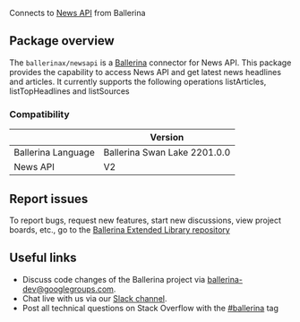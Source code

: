 Connects to [News API](https://newsapi.org/docs) from Ballerina

## Package overview
The `ballerinax/newsapi` is a [Ballerina](https://ballerina.io/) connector for News API.
This package provides the capability to access News API and get latest news headlines and articles. It currently supports the following operations listArticles, listTopHeadlines and listSources

### Compatibility
|                    | Version                   |
|--------------------|---------------------------|
| Ballerina Language | Ballerina Swan Lake 2201.0.0|
| News API           | V2                        |

## Report issues
To report bugs, request new features, start new discussions, view project boards, etc., go to the [Ballerina Extended Library repository](https://github.com/ballerina-platform/ballerina-extended-library)

## Useful links
- Discuss code changes of the Ballerina project via [ballerina-dev@googlegroups.com](mailto:ballerina-dev@googlegroups.com).
- Chat live with us via our [Slack channel](https://ballerina.io/community/slack/).
- Post all technical questions on Stack Overflow with the [#ballerina](https://stackoverflow.com/questions/tagged/ballerina) tag
